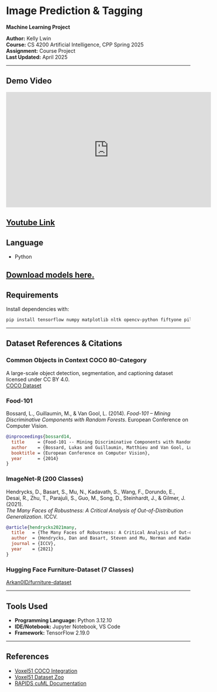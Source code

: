 # Image Prediction & Tagging

**Machine Learning Project**

**Author:** Kelly Lwin  
**Course:** CS 4200 Artificial Intelligence, CPP Spring 2025  
**Assignment:** Course Project  
**Last Updated:** April 2025  

---
## Demo Video

<iframe width="560" height="315" src="https://www.youtube.com/embed/QIf7X2DXDBE" title="YouTube video player" frameborder="0" allow="accelerometer; autoplay; clipboard-write; encrypted-media; gyroscope; picture-in-picture" allowfullscreen></iframe>

[Youtube Link](https://youtu.be/QIf7X2DXDBE?si=aH_GTB3ARBp735x8)
---
## Language

- Python

[Download models here.](https://livecsupomona-my.sharepoint.com/:f:/g/personal/klwin_cpp_edu/Eq2qKShAYGRCpFzuoglnmuEBPv6kZzKLQ0zSH1RELokbWg?e=mjuYI1)
---

## Requirements

Install dependencies with:

```bash
pip install tensorflow numpy matplotlib nltk opencv-python fiftyone pillow
```

---

## Dataset References & Citations

### Common Objects in Context COCO 80-Category
A large-scale object detection, segmentation, and captioning dataset licensed under CC BY 4.0.  
[COCO Dataset](https://cocodataset.org/#home)

### Food-101  
Bossard, L., Guillaumin, M., & Van Gool, L. (2014). _Food-101 – Mining Discriminative Components with Random Forests_. European Conference on Computer Vision.

```bibtex
@inproceedings{bossard14,
  title     = {Food-101 -- Mining Discriminative Components with Random Forests},
  author    = {Bossard, Lukas and Guillaumin, Matthieu and Van Gool, Luc},
  booktitle = {European Conference on Computer Vision},
  year      = {2014}
}
```

### ImageNet-R (200 Classes)
Hendrycks, D., Basart, S., Mu, N., Kadavath, S., Wang, F., Dorundo, E., Desai, R., Zhu, T., Parajuli, S., Guo, M., Song, D., Steinhardt, J., & Gilmer, J. (2021).  
_The Many Faces of Robustness: A Critical Analysis of Out-of-Distribution Generalization_. ICCV.

```bibtex
@article{hendrycks2021many,
  title   = {The Many Faces of Robustness: A Critical Analysis of Out-of-Distribution Generalization},
  author  = {Hendrycks, Dan and Basart, Steven and Mu, Norman and Kadavath, Saurav and Wang, Frank and Dorundo, Evan and Desai, Rahul and Zhu, Tyler and Parajuli, Samyak and Guo, Mike and Song, Dawn and Steinhardt, Jacob and Gilmer, Justin},
  journal = {ICCV},
  year    = {2021}
}
```

### Hugging Face Furniture-Dataset (7 Classes)
[Arkan0ID/furniture-dataset](https://huggingface.co/datasets/Arkan0ID/furniture-dataset)

---

## Tools Used

- **Programming Language:** Python 3.12.10  
- **IDE/Notebook:** Jupyter Notebook, VS Code  
- **Framework:** TensorFlow 2.19.0  

---

## References

- [Voxel51 COCO Integration](https://docs.voxel51.com/integrations/coco.html)  
- [Voxel51 Dataset Zoo](https://docs.voxel51.com/dataset_zoo/index.html)  
- [RAPIDS cuML Documentation](https://docs.rapids.ai/api/cuml/stable/)  
